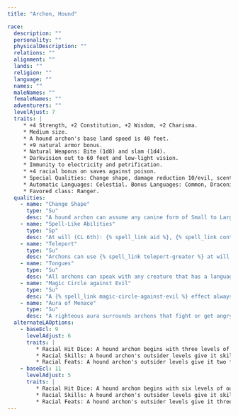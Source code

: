 ```yaml
---
title: "Archon, Hound"

race:
  description: ""
  personality: ""
  physicalDescription: ""
  relations: ""
  alignment: ""
  lands: ""
  religion: ""
  language: ""
  names: ""
  maleNames: ""
  femaleNames: ""
  adventurers: ""
  levelAjust: 7
  traits: |
     * +4 Strength, +2 Constitution, +2 Wisdom, +2 Charisma.
     * Medium size.
     * A hound archon's base land speed is 40 feet.
     * +9 natural armor bonus.
     * Natural Weapons: Bite (1d8) and slam (1d4).
     * Darkvision out to 60 feet and low-light vision.
     * Immunity to electricity and petrification.
     * +4 racial bonus on saves against poison.
     * Special Qualities: Change shape, damage reduction 10/evil, scent, spell resistance equal to 16 + class levels, spell-like abilities, teleport, tongues, magic circle against evil, aura of menace.
     * Automatic Languages: Celestial. Bonus Languages: Common, Draconic, Infernal.
     * Favored class: Ranger.
  qualities:
    - name: "Change Shape"
      type: "Su"
      desc: "A hound archon can assume any canine form of Small to Large size. While in canine form, the hound archon loses its bite, slam, and manufactured weapon attacks, but gains the bite attack of the form it chooses. For the purposes of this ability, canines include any doglike or wolflike animal of the animal type."
    - name: "Spell-Like Abilities"
      type: "Sp"
      desc: "At will (CL 6th): {% spell_link aid %}, {% spell_link continual-flame %}, {% spell_link detect-evil %}, {% spell_link message %}."
    - name: "Teleport"
      type: "Su"
      desc: "Archons can use {% spell_link teleport-greater %} at will, as the spell (caster level 14th), except that the creature can transport only itself and up to 50 pounds of objects."
    - name: "Tongues"
      type: "Su"
      desc: "All archons can speak with any creature that has a language, as though using a {% spell_link tongues %} spell (caster level 14th). This ability is always active."
    - name: "Magic Circle against Evil"
      type: "Su"
      desc: "A {% spell_link magic-circle-against-evil %} effect always surrounds an archon (caster level equals the archon's Hit Dice)."
    - name: "Aura of Menace"
      type: "Su"
      desc: "A righteous aura surrounds archons that fight or get angry. Any hostile creature within a 20-foot radius of an archon must succeed on a Will save (DC 16) to resist its effects. The save DC is Charisma-based and includes a +2 racial bonus. Those who fail take a -2 penalty on attacks, AC, and saves for 24 hours or until they successfully hit the archon that generated the aura. A creature that has resisted or broken the effect cannot be affected again by the same archon's aura for 24 hours."
  alternateLAOptions:
    - baseEcl: 9
      levelAdjust: 6
      traits: |
         * Racial Hit Dice: A hound archon begins with three levels of outsider, which provide 3d8 Hit Dice, a base attack bonus of +3, and base saving throw bonuses of Fort +3, Ref +3, and Will +3.
         * Racial Skills: A hound archon's outsider levels give it skill points equal to 6 * (8 + Int modifier). Its class skills are {% skill_link concentration %}, {% skill_link hide %}, {% skill_link jump %}, {% skill_link listen %}, {% skill_link move-silently %}, {% skill_link sense-motive %}, {% skill_link spot %}, and {% skill_link survival %}.
         * Racial Feats: A hound archon's outsider levels give it two feats.
    - baseEcl: 11
      levelAdjust: 5
      traits: |
         * Racial Hit Dice: A hound archon begins with six levels of outsider, which provide 6d8 Hit Dice, a base attack bonus of +6, and base saving throw bonuses of Fort +5, Ref +5, and Will +5.
         * Racial Skills: A hound archon's outsider levels give it skill points equal to 9 * (8 + Int modifier). Its class skills are {% skill_link concentration %}, {% skill_link hide %}, {% skill_link jump %}, {% skill_link listen %}, {% skill_link move-silently %}, {% skill_link sense-motive %}, {% skill_link spot %}, and {% skill_link survival %}.
         * Racial Feats: A hound archon's outsider levels give it three feats.
---
```


